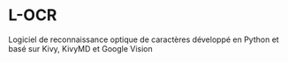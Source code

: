 # L-OCR
Logiciel de reconnaissance optique de caractères développé en Python et basé sur Kivy, KivyMD et Google Vision
